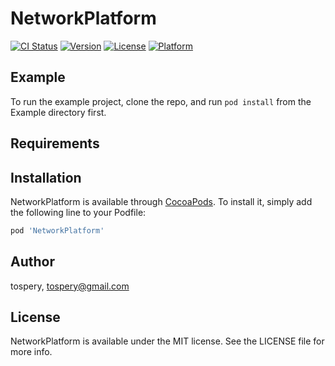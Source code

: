 # NetworkPlatform

[![CI Status](https://img.shields.io/travis/tospery/NetworkPlatform.svg?style=flat)](https://travis-ci.org/tospery/NetworkPlatform)
[![Version](https://img.shields.io/cocoapods/v/NetworkPlatform.svg?style=flat)](https://cocoapods.org/pods/NetworkPlatform)
[![License](https://img.shields.io/cocoapods/l/NetworkPlatform.svg?style=flat)](https://cocoapods.org/pods/NetworkPlatform)
[![Platform](https://img.shields.io/cocoapods/p/NetworkPlatform.svg?style=flat)](https://cocoapods.org/pods/NetworkPlatform)

## Example

To run the example project, clone the repo, and run `pod install` from the Example directory first.

## Requirements

## Installation

NetworkPlatform is available through [CocoaPods](https://cocoapods.org). To install
it, simply add the following line to your Podfile:

```ruby
pod 'NetworkPlatform'
```

## Author

tospery, tospery@gmail.com

## License

NetworkPlatform is available under the MIT license. See the LICENSE file for more info.
